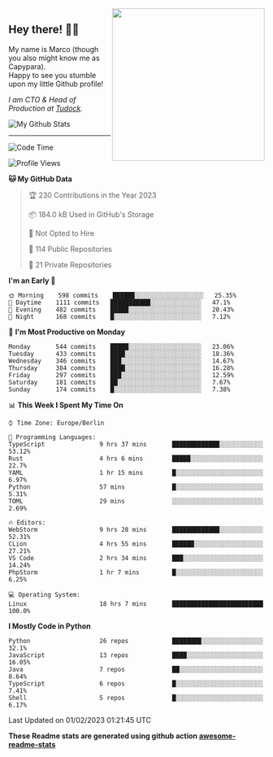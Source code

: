 <img src="https://capypara.de/para_logo.png?a=13" align="right" width="300">

## Hey there! 👋🙃
My name is Marco (though you also might know me as Capypara).  
Happy to see you stumble upon my little Github profile!

*I am CTO & Head of Production at <a href="http://tudock.de">Tudock</a>.*


![My Github Stats](https://github-readme-stats.vercel.app/api?username=theCapypara&show_icons=true&title_color=8ea106&text_color=ffffff&icon_color=8ea106&bg_color=2F343F&hide_border=1)

---
<!--START_SECTION:waka-->
![Code Time](http://img.shields.io/badge/Code%20Time-2%2C095%20hrs%2049%20mins-blue)

![Profile Views](http://img.shields.io/badge/Profile%20Views-0-blue)

**🐱 My GitHub Data** 

> 🏆 230 Contributions in the Year 2023
 > 
> 📦 184.0 kB Used in GitHub's Storage 
 > 
> 🚫 Not Opted to Hire
 > 
> 📜 114 Public Repositories 
 > 
> 🔑 21 Private Repositories  
 > 
**I'm an Early 🐤** 

```text
🌞 Morning    598 commits    ██████░░░░░░░░░░░░░░░░░░░   25.35% 
🌆 Daytime    1111 commits   ███████████░░░░░░░░░░░░░░   47.1% 
🌃 Evening    482 commits    █████░░░░░░░░░░░░░░░░░░░░   20.43% 
🌙 Night      168 commits    █░░░░░░░░░░░░░░░░░░░░░░░░   7.12%

```
📅 **I'm Most Productive on Monday** 

```text
Monday       544 commits    █████░░░░░░░░░░░░░░░░░░░░   23.06% 
Tuesday      433 commits    ████░░░░░░░░░░░░░░░░░░░░░   18.36% 
Wednesday    346 commits    ███░░░░░░░░░░░░░░░░░░░░░░   14.67% 
Thursday     384 commits    ████░░░░░░░░░░░░░░░░░░░░░   16.28% 
Friday       297 commits    ███░░░░░░░░░░░░░░░░░░░░░░   12.59% 
Saturday     181 commits    ██░░░░░░░░░░░░░░░░░░░░░░░   7.67% 
Sunday       174 commits    █░░░░░░░░░░░░░░░░░░░░░░░░   7.38%

```


📊 **This Week I Spent My Time On** 

```text
⌚︎ Time Zone: Europe/Berlin

💬 Programming Languages: 
TypeScript               9 hrs 37 mins       █████████████░░░░░░░░░░░░   53.12% 
Rust                     4 hrs 6 mins        █████░░░░░░░░░░░░░░░░░░░░   22.7% 
YAML                     1 hr 15 mins        █░░░░░░░░░░░░░░░░░░░░░░░░   6.97% 
Python                   57 mins             █░░░░░░░░░░░░░░░░░░░░░░░░   5.31% 
TOML                     29 mins             ░░░░░░░░░░░░░░░░░░░░░░░░░   2.69%

🔥 Editors: 
WebStorm                 9 hrs 28 mins       █████████████░░░░░░░░░░░░   52.31% 
CLion                    4 hrs 55 mins       ██████░░░░░░░░░░░░░░░░░░░   27.21% 
VS Code                  2 hrs 34 mins       ███░░░░░░░░░░░░░░░░░░░░░░   14.24% 
PhpStorm                 1 hr 7 mins         █░░░░░░░░░░░░░░░░░░░░░░░░   6.25%

💻 Operating System: 
Linux                    18 hrs 7 mins       █████████████████████████   100.0%

```

**I Mostly Code in Python** 

```text
Python                   26 repos            ████████░░░░░░░░░░░░░░░░░   32.1% 
JavaScript               13 repos            ████░░░░░░░░░░░░░░░░░░░░░   16.05% 
Java                     7 repos             ██░░░░░░░░░░░░░░░░░░░░░░░   8.64% 
TypeScript               6 repos             █░░░░░░░░░░░░░░░░░░░░░░░░   7.41% 
Shell                    5 repos             █░░░░░░░░░░░░░░░░░░░░░░░░   6.17%

```



 Last Updated on 01/02/2023 01:21:45 UTC
<!--END_SECTION:waka-->

**These Readme stats are generated using github action [awesome-readme-stats](https://github.com/anmol098/waka-readme-stats)**
